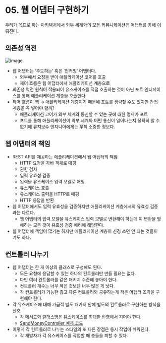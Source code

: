 # 05. 웹 어댑터 구현하기

우리가 목표로 하는 아키텍처에서 외부 세계와의 모든 커뮤니케이션은 어댑터를 통해 이뤄진다.

## 의존성 역전

![image](https://github.com/ldk980130/TIL/assets/78652144/fe232b50-c230-48b0-819e-79dd2dabb573)

- 웹 어댑터는 ‘주도하는’ 혹은 ‘인커밍’ 어댑터다.
    - 외부에서 요청을 받아 애플리케이션 코어를 호출
    - 제어 흐름은 웹 어댑터에서 애플리케이션 계층으로
- 의존성 역전 원칙이 적용되어 유스케이스를 직접 호출하는 것이 아닌 포트 인터페이스를 통해 애플리케이션 계층을 호출한다.
- 제어 흐름이 웹 → 애플리케이션 계층이기 때문에 포트를 생략할 수도 있지만 간접 계층을 꼭 넣어야 할까?
    - 애플리케이션 코어가 외부 세계와 통신할 수 있는 곳에 대한 명세가 포트
    - 포트를 통해 애플리케이션이 외부 세계와 어떤 통신이 일어나는지 정확히 알 수 없기에 유지보수 엔지니어에게는 무척 소중한 정보다.

## 웹 어댑터의 책임

- REST API를 제공하는 애플리케이션에서 웹 어댑터의 책임
    - HTTP 요청을 자바 객체로 매핑
    - 권한 검사
    - 입력 유효성 검증
    - 입력을 유스케이스 입력 모델로 매핑
    - 유스케이스 호출
    - 유스케이스 출력을 HTTP로 매핑
    - HTTP 응답을 반환
- 웹 어댑터에서도 입력 유효성을 검증하지만 애플리케이션 계층에서의 유효성 검증과는 다르다.
    - 웹 어댑터의 입력 모델을 유스케이스 입력 모델로 변환해야 하는데 이 변환을 방해하는 모든 것이 유효성 검증 에러에 해당한다.
- 웹 어댑터에 책임이 많기는 하지만 애플리케이션 계층이 신경 쓰면 안 되는 것들이기도 하다.

## 컨트롤러 나누기

- 웹 어댑터는 한 개 이상의 클래스로 구성해도 된다.
    - 모든 요청에 응답할 수 있는 하나의 컨트롤러만 만들 필요는 없다.
    - 다만 여러 컨트롤러를  같은 패키지 수준에 놓아야 한다.
    - 컨트롤러 개수는 너무 적은 것보단 너무 많은 게 낫다.
    - 각 컨트롤러가 가능한 좁고 다른 컨트롤러와 공유하는게 적은 어댑터 조각을 구현해야 한다.
- 각 유스케이스에 대해 가급적 별도 패키지 안에 별도의 컨트롤러로 구현하는 방식을 선호
    - 각 메서드와 클래스명은 유스케이스를 최대한 반영해서 지어야 한다.
    - [SendMoneyController 예제 코드](https://github.com/ldk980130/clean-architecture-hands-on/blob/main/src/main/java/com/practice/cleanarichitecturehandson/buckpal/account/adapter/in/web/SendMoneyController.java)
- 이렇게 각 컨트롤러로 나누는 스타일의 또 다른 장점은 동시 작업이 쉬워진다.
    - 각 개발자가 각 유스케이스를 작업할 때 충돌을 피할 수 있다.
